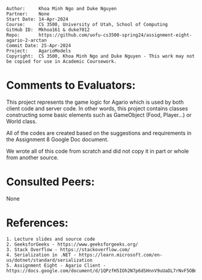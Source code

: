 ```
Author:     Khoa Minh Ngo and Duke Nguyen
Partner:    None
Start Date: 14-Apr-2024
Course:     CS 3500, University of Utah, School of Computing
GitHub ID:  Mkhoa161 & duke7012
Repo:       https://github.com/uofu-cs3500-spring24/assignment-eight-agario-2-arctan
Commit Date: 25-Apr-2024
Project:    AgarioModels
Copyright:  CS 3500, Khoa Minh Ngo and Duke Nguyen - This work may not be copied for use in Academic Coursework.
```

# Comments to Evaluators:

This project represents the game logic for Agario which is used by both client
code and server code. In other words, this project contains classes constructing
some basic elements such as GameObject (Food, Player...) or World class.

All of the codes are created based on the suggestions and requirements in the
Assignment 8 Google Doc document.

We wrote all of this code from scratch and did not copy it in part or whole from another source.


# Consulted Peers:

None

# References:

    1. Lecture slides and source code
    2. GeeksforGeeks - https://www.geeksforgeeks.org/
    3. Stack Overflow - https://stackoverflow.com/
    4. Serialization in .NET - https://learn.microsoft.com/en-us/dotnet/standard/serialization
    5. Assignment Eight - Agario Client - https://docs.google.com/document/d/1QPzfH5IOh2N7p6dSHnnV9uUaDL7rNvF5OBmBIr1JLDY/edit
